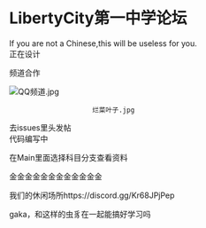 # LibertyCity第一中学论坛

If you are not a Chinese,this will be useless for you.<br/>
正在设计<br/>

频道合作

![QQ频道.jpg](https://raw.githubusercontent.com/MouseKillerLK/LCYZSBBS/main/QQ%E9%A2%91%E9%81%93.jpg)

                         烂菜叶子.jpg

去issues里头发帖<br/>
代码编写中

在Main里面选择科目分支查看资料


金金金金金金金金金金金金


我们的休闲场所https://discord.gg/Kr68JPjPep


gaka，和这样的虫豸在一起能搞好学习吗

